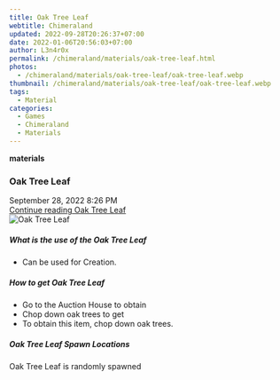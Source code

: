 ```yaml
---
title: Oak Tree Leaf
webtitle: Chimeraland
updated: 2022-09-28T20:26:37+07:00
date: 2022-01-06T20:56:03+07:00
author: L3n4r0x
permalink: /chimeraland/materials/oak-tree-leaf.html
photos:
  - /chimeraland/materials/oak-tree-leaf/oak-tree-leaf.webp
thumbnail: /chimeraland/materials/oak-tree-leaf/oak-tree-leaf.webp
tags:
  - Material
categories:
  - Games
  - Chimeraland
  - Materials
---
```


<section id="bootstrap-wrapper">
  <link
    rel="stylesheet"
    href="https://cdn.statically.io/gh/dimaslanjaka/Web-Manajemen/40ac3225/css/bootstrap-4.5-wrapper.css"
  />
  <div
    class="row g-0 border rounded overflow-hidden flex-md-row mb-4 shadow-sm position-relative"
  >
    <div class="col p-4 d-flex flex-column position-static">
      <strong class="d-inline-block mb-2 text-success">materials</strong>
      <h3 class="mb-0">Oak Tree Leaf</h3>
      <div class="mb-1 text-muted">September 28, 2022 8:26 PM</div>
      <a href="#" class="stretched-link d-none"
        >Continue reading Oak Tree Leaf</a
      >
    </div>
    <div class="col-auto d-none d-lg-block">
      <img
        src="/chimeraland/materials/oak-tree-leaf/oak-tree-leaf.webp"
        alt="Oak Tree Leaf"
      />
    </div>
  </div>
  <div class="row">
    <div class="col-lg-6 col-12 mb-2">
      <div class="card">
        <div class="card-body">
          <h5 class="card-title">What is the use of the Oak Tree Leaf</h5>
          <div class="card-text">
            <ul>
              <li>Can be used for Creation.</li>
            </ul>
          </div>
        </div>
      </div>
    </div>
    <div class="col-lg-6 col-12 mb-2">
      <div class="card">
        <div class="card-body">
          <h5 class="card-title">How to get Oak Tree Leaf</h5>
          <div class="card-text">
            <ul>
              <li>Go to the Auction House to obtain</li>
              <li>Chop down oak trees to get</li>
              <li>To obtain this item, chop down oak trees.</li>
            </ul>
          </div>
        </div>
      </div>
    </div>
    <div class="col-12 mb-2">
      <h5>Oak Tree Leaf Spawn Locations</h5>
      <p>Oak Tree Leaf is randomly spawned</p>
    </div>
  </div>
</section>
